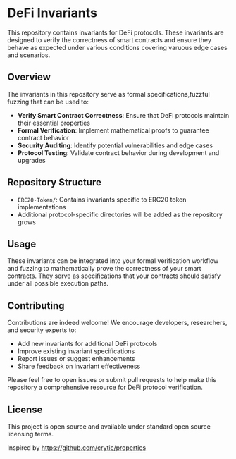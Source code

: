 # DeFi Invariants

This repository contains invariants for DeFi protocols. These invariants are designed to verify the correctness of smart contracts and ensure they behave as expected under various conditions covering varuous edge cases and scenarios.

## Overview

The invariants in this repository serve as formal specifications,fuzzful fuzzing that can be used to:

- **Verify Smart Contract Correctness**: Ensure that DeFi protocols maintain their essential properties
- **Formal Verification**: Implement mathematical proofs to guarantee contract behavior
- **Security Auditing**: Identify potential vulnerabilities and edge cases
- **Protocol Testing**: Validate contract behavior during development and upgrades

## Repository Structure

- `ERC20-Token/`: Contains invariants specific to ERC20 token implementations
- Additional protocol-specific directories will be added as the repository grows

## Usage

These invariants can be integrated into your formal verification workflow and fuzzing to mathematically prove the correctness of your smart contracts. They serve as specifications that your contracts should satisfy under all possible execution paths.

## Contributing

Contributions are indeed welcome! We encourage developers, researchers, and security experts to:

- Add new invariants for additional DeFi protocols
- Improve existing invariant specifications
- Report issues or suggest enhancements
- Share feedback on invariant effectiveness

Please feel free to open issues or submit pull requests to help make this repository a comprehensive resource for DeFi protocol verification.

## License

This project is open source and available under standard open source licensing terms.

Inspired by https://github.com/crytic/properties
